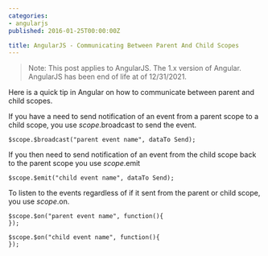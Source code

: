 ```yaml
---
categories:
- angularjs
published: 2016-01-25T00:00:00Z

title: AngularJS - Communicating Between Parent And Child Scopes
---
```


> Note: This post applies to AngularJS.  The 1.x version of Angular. AngularJS has been end of life at of 12/31/2021.

Here is a quick tip in Angular on how to communicate between parent and child scopes.

If you have a need to send notification of an event from a parent scope to a child scope, you use $scope.$broadcast to send the event.

	$scope.$broadcast("parent event name", dataTo Send);

If you then need to send notification of an event from the child scope back to the parent scope you use $scope.$emit

	$scope.$emit("child event name", dataTo Send);

To listen to the events regardless of if it sent from the parent or child scope, you use $scope.$on.

	$scope.$on("parent event name", function(){
	});

	$scope.$on("child event name", function(){
	});